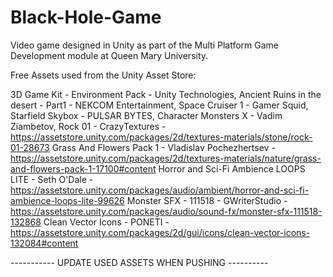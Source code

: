 # Black-Hole-Game
Video game designed in Unity as part of the Multi Platform Game Development module at Queen Mary University.

Free Assets used from the Unity Asset Store:

3D Game Kit - Environment Pack - Unity Technologies,
Ancient Ruins in the desert - Part1 - NEKCOM Entertainment,
Space Cruiser 1 - Gamer Squid,
Starfield Skybox - PULSAR BYTES,
Character Monsters X - Vadim Ziambetov,
Rock 01 - CrazyTextures - https://assetstore.unity.com/packages/2d/textures-materials/stone/rock-01-28673
Grass And Flowers Pack 1 - Vladislav Pochezhertsev - https://assetstore.unity.com/packages/2d/textures-materials/nature/grass-and-flowers-pack-1-17100#content
Horror and Sci-Fi Ambience LOOPS LITE - Seth O'Dale - https://assetstore.unity.com/packages/audio/ambient/horror-and-sci-fi-ambience-loops-lite-99626
Monster SFX - 111518 - GWriterStudio - https://assetstore.unity.com/packages/audio/sound-fx/monster-sfx-111518-132868
Clean Vector Icons - PONETI - https://assetstore.unity.com/packages/2d/gui/icons/clean-vector-icons-132084#content

----------- UPDATE USED ASSETS WHEN PUSHING ----------

